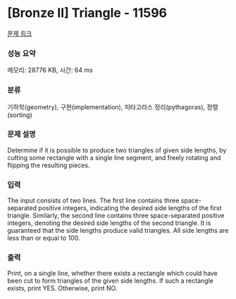# [Bronze II] Triangle - 11596 

[문제 링크](https://www.acmicpc.net/problem/11596) 

### 성능 요약

메모리: 28776 KB, 시간: 64 ms

### 분류

기하학(geometry), 구현(implementation), 피타고라스 정리(pythagoras), 정렬(sorting)

### 문제 설명

<p>Determine if it is possible to produce two triangles of given side lengths, by cutting some rectangle with a single line segment, and freely rotating and flipping the resulting pieces.</p>

### 입력 

 <p>The input consists of two lines. The first line contains three space-separated positive integers, indicating the desired side lengths of the first triangle. Similarly, the second line contains three space-separated positive integers, denoting the desired side lengths of the second triangle. It is guaranteed that the side lengths produce valid triangles. All side lengths are less than or equal to 100.</p>

### 출력 

 <p>Print, on a single line, whether there exists a rectangle which could have been cut to form triangles of the given side lengths. If such a rectangle exists, print YES. Otherwise, print NO.</p>


